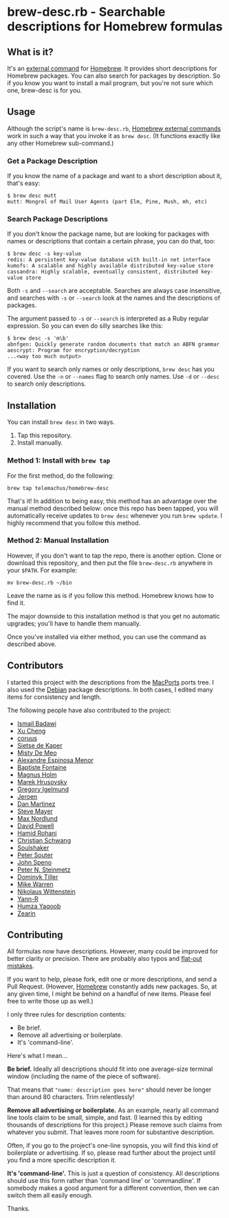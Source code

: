 # brew-desc.rb - Searchable descriptions for Homebrew formulas

## What is it?

It's an [external command][ec] for [Homebrew][h]. It provides short
descriptions for Homebrew packages. You can also search for packages by
description. So if you know you want to install a mail program, but you're not
sure which one, brew-desc is for you.

[ec]: https://github.com/Homebrew/homebrew/blob/master/share/doc/homebrew/External-Commands.md
[h]: https://github.com/Homebrew/homebrew

## Usage

Although the script's name is `brew-desc.rb`, [Homebrew external commands][ec]
work in such a way that you invoke it as `brew desc`. (It functions exactly
like any other Homebrew sub-command.)

### Get a Package Description

If you know the name of a package and want to a short description about it,
that's easy:

    $ brew desc mutt
    mutt: Mongrel of Mail User Agents (part Elm, Pine, Mush, mh, etc)

### Search Package Descriptions

If you don't know the package name, but are looking for packages with names or
descriptions that contain a certain phrase, you can do that, too:

    $ brew desc -s key-value
    redis: A persistent key-value database with built-in net interface
    kumofs: A scalable and highly available distributed key-value store
    cassandra: Highly scalable, eventually consistent, distributed key-value store

Both `-s` and `--search` are acceptable. Searches are always case insensitive,
and searches with `-s` or `--search` look at the names and the descriptions of
packages.

The argument passed to `-s` or `--search` is interpreted as a Ruby regular
expression. So you can even do silly searches like this:

    $ brew desc -s 'm\b'
    abnfgen: Quickly generate random documents that match an ABFN grammar
    aescrypt: Program for encryption/decryption
    ...<way too much output>

If you want to search only names or only descriptions, `brew desc` has you
covered. Use the `-n` or `--names` flag to search only names. Use `-d` or
`--desc` to search only descriptions.

## Installation

You can install `brew desc` in two ways.

1. Tap this repository.
1. Install manually.

### Method 1: Install with `brew tap`

For the first method, do the following:

    brew tap telemachus/homebrew-desc

That's it! In addition to being easy, this method has an advantage over the
manual method described below: once this repo has been tapped, you will
automatically receive updates to `brew desc` whenever you run `brew update`.
I highly recommend that you follow this method.

### Method 2: Manual Installation

However, if you don't want to tap the repo, there is another option. Clone or
download this repository, and then put the file `brew-desc.rb` anywhere in your
`$PATH`. For example:

    mv brew-desc.rb ~/bin

Leave the name as is if you follow this method. Homebrew knows how to find it.

The major downside to this installation method is that you get no automatic
upgrades; you'll have to handle them manually.

Once you've installed via either method, you can use the command as
described above.

## Contributors

I started this project with the descriptions from the
[MacPorts](http://www.macports.org) ports tree. I also used the
[Debian](http://www.debian.org) package descriptions. In both cases,
I edited many items for consistency and length.

The following people have also contributed to the project:

+ [Ismail Badawi](https://github.com/isbadawi)
+ [Xu Cheng](https://github.com/xu-cheng)
+ [coruus](https://github.com/coruus)
+ [Sietse de Kaper](https://github.com/targeter)
+ [Misty De Meo](https://github.com/mistydemeo)
+ [Alexandre Espinosa Menor](https://github.com/alexandregz)
+ [Baptiste Fontaine](https://github.com/bfontaine)
+ [Magnus Holm](https://github.com/judofyr)
+ [Marek Hrusovsky](https://github.com/xhruso00)
+ [Gregory Igelmund](https://github.com/grekko)
+ [Jeroen](https://github.com/osscca)
+ [Dan Martinez](https://github.com/hivehand)
+ [Steve Mayer](https://github.com/mayersj1)
+ [Max Nordlund](https://github.com/maxnordlund)
+ [David Powell](https://github.com/drpowell)
+ [Hamid Rohani](https://github.com/hamid914)
+ [Christian Schwang](https://github.com/CSchwang)
+ [Soulshaker](https://github.com/soulshaker)
+ [Peter Souter](https://github.com/petems)
+ [John Speno](https://github.com/JohnSpeno)
+ [Peter N. Steinmetz](https://github.com/PeterNSteinmetz)
+ [Dominyk Tiller](https://github.com/DomT4)
+ [Mike Warren](https://github.com/workmade)
+ [Nikolaus Wittenstein](https://github.com/adzenith)
+ [Yann-R](https://github.com/Yann-R)
+ [Humza Yaqoob](https://github.com/secondplanet)
+ [Zearin](https://github.com/Zearin)


## Contributing

All formulas now have descriptions. However, many could be improved for better
clarity or precision. There are probably also typos and
[flat-out mistakes][oops].

[oops]: https://github.com/telemachus/homebrew-desc/issues/47

If you want to help, please fork, edit one or more descriptions, and send
a Pull Request. (However, [Homebrew][h] constantly adds new packages. So, at
any given time, I might be behind on a handful of new items. Please feel free
to write those up as well.)

I only three rules for description contents:

+ Be brief.
+ Remove all advertising or boilerplate.
+ It's 'command-line'.

Here's what I mean...

**Be brief.** Ideally all descriptions should fit into one average-size
terminal window (including the name of the piece of software).

That means that `"name: description goes here"` should never be longer than
around 80 characters. Trim relentlessly!

**Remove all advertising or boilerplate.**  As an example, nearly all command
line tools claim to be small, simple, and fast. (I learned this by editing
thousands of descriptions for this project.) Please remove such claims from
whatever you submit. That leaves more room for substantive description.

Often, if you go to the project's one-line synopsis, you will find this kind of
boilerplate or advertising. If so, please read further about the project until
you find a more specific description it.

**It's 'command-line'.** This is just a question of consistency. All
descriptions should use this form rather than 'command line' or 'commandline'.
If somebody makes a good argument for a different convention, then we can
switch them all easily enough.

Thanks.
